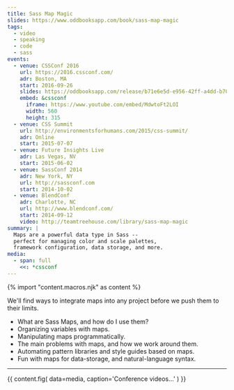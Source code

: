 ```yaml
---
title: Sass Map Magic
slides: https://www.oddbooksapp.com/book/sass-map-magic
tags:
  - video
  - speaking
  - code
  - sass
events:
  - venue: CSSConf 2016
    url: https://2016.cssconf.com/
    adr: Boston, MA
    start: 2016-09-26
    slides: https://oddbooksapp.com/release/b71e6e5d-e956-42ff-a4dd-b70bf3b13a2a
    embed: &cssconf
      iframe: https://www.youtube.com/embed/MdwtoFt2LOI
      width: 560
      height: 315
  - venue: CSS Summit
    url: http://environmentsforhumans.com/2015/css-summit/
    adr: Online
    start: 2015-07-07
  - venue: Future Insights Live
    adr: Las Vegas, NV
    start: 2015-06-02
  - venue: SassConf 2014
    adr: New York, NY
    url: http://sassconf.com
    start: 2014-10-02
  - venue: BlendConf
    adr: Charlotte, NC
    url: http://www.blendconf.com/
    start: 2014-09-12
    video: http://teamtreehouse.com/library/sass-map-magic
summary: |
  Maps are a powerful data type in Sass --
  perfect for managing color and scale palettes,
  framework configuration, data storage, and more.
media:
  - span: full
    <<: *cssconf
---
```

{% import "content.macros.njk" as content %}

We'll find ways to integrate maps into any project
before we push them to their limits.

- What are Sass Maps, and how do I use them?
- Organizing variables with maps.
- Manipulating maps programmatically.
- The main problems with maps, and how we work around them.
- Automating pattern libraries and style guides based on maps.
- Fun with maps for data-storage, and natural-language syntax.

------

{{ content.fig(
  data=media,
  caption='Conference videos…'
) }}
